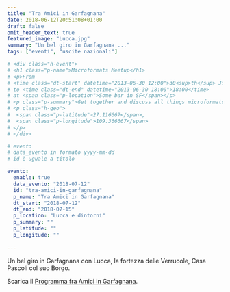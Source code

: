 ```yaml
---
title: "Tra Amici in Garfagnana"
date: 2018-06-12T20:51:08+01:00
draft: false
omit_header_text: true
featured_image: "Lucca.jpg"
summary: "Un bel giro in Garfagnana ..."
tags: ["eventi", "uscite nazionali"]

# <div class="h-event">
# <h1 class="p-name">Microformats Meetup</h1>
# <p>From 
# <time class="dt-start" datetime="2013-06-30 12:00">30<sup>th</sup> June 2013, 12:00</time>
# to <time class="dt-end" datetime="2013-06-30 18:00">18:00</time>
# at <span class="p-location">Some bar in SF</span></p>
# <p class="p-summary">Get together and discuss all things microformats-related.</p>
# <p class="h-geo">
#  <span class="p-latitude">27.116667</span>,
#  <span class="p-longitude">109.366667</span>
# </p>
# </div>

# evento 
# data_evento in formato yyyy-mm-dd
# id è uguale a titolo

evento:
  enable: true
  data_evento: "2018-07-12"
  id: "tra-amici-in-garfagnana"
  p_name: "Tra Amici in Garfagnana"
  dt_start: "2018-07-12"
  dt_end: "2018-07-15"
  p_location: "Lucca e dintorni"
  p_summary: ""
  p_latitude: ""
  p_longitude: ""
  
---
```


Un bel giro in Garfagnana con Lucca, la fortezza delle Verrucole, Casa Pascoli col suo Borgo.

Scarica il [Programma fra Amici in Garfagnana](ProgrammaGarfagnana.pdf).